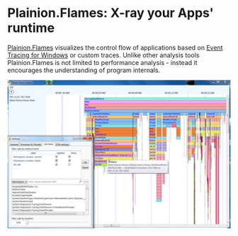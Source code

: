 
# Plainion.Flames: X-ray your Apps' runtime

[Plainion.Flames](http://plainionist.github.io/Plainion.Flames/) visualizes the control flow of applications based on 
[Event Tracing for Windows](https://msdn.microsoft.com/en-us/library/windows/desktop/bb968803(v=vs.85).asp)
or custom traces.
Unlike other analysis tools Plainion.Flames is not limited to performance analysis - instead it encourages the understanding of 
program internals.

![](docs/Screenshots/Flames.Filter.png)

